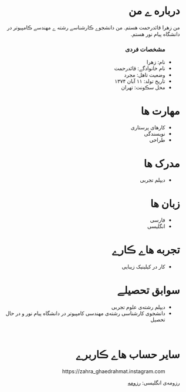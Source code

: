 <div dir="rtl">
  <img src="" />
  <h1> درباره ے من</h1>
  <p> من زهرا قائدرحمت هستم. من دانشجوے ڪارشناسے رشته ے مهندسے ڪامپیوتر در دانشگاه پیام نور هستم.</p>
  
  <ul>
    <h3> مشخصات فردی</h3>
  <li>نام: زهرا</li>
  <li>نام خانوادگے: قائدرحمت</li>
  <li>وضعیت تاهل: مجرد</li>
  <li>تاریخ تولد: ۱۱ آبان ۱۳۷۴</li>
  <li>محل سڪونت: تهران</li>
</ul>

  
<h1>مهارت ها</h1>

<ul>
  <li>کارهای پرستاری</li>
  <li>نویسندگی</li>
  <li>طراحی</li>
</ul>

<h1> مدرک ها</h1>
<ul>
  <li>دیپلم تجربی</li>
</ul>

<h1> زبان ها</h1>
<ul>
  <li>فارسی</li>
  <li>انگلیسی</li>
</ul>

<h1> تجربه هاے ڪارے </h1>
<ul>
   <li>کار در کیلینیک زیبایی </li>
</ul>

<h1> سوابق تحصیلے </h1>
<ul>
   <li> دیپلم رشته‌ی علوم تجربی </li>
   <li> دانشجوی کارشناسی رشته‌ی مهندسی کامپیوتر در دانشگاه پیام نور و در حال تحصیل</li>
</ul>

<br/>

<h1> سایر حساب هاے ڪاربرے </h1>
<ul>
   https://zahra_ghaedrahmat.instagram.com
</ul>
رزومه‌ی انگلیسی: <a href="https://zahra-ghaedrah.github.io/resume-zahra/">رزومه </a></div>
